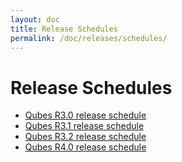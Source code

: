 ```yaml
---
layout: doc
title: Release Schedules
permalink: /doc/releases/schedules/
---
```


Release Schedules
=================

 * [Qubes R3.0 release schedule](/doc/releases/3.0/schedule/)
 * [Qubes R3.1 release schedule](/doc/releases/3.1/schedule/)
 * [Qubes R3.2 release schedule](/doc/releases/3.2/schedule/)
 * [Qubes R4.0 release schedule](/doc/releases/4.0/schedule/)

